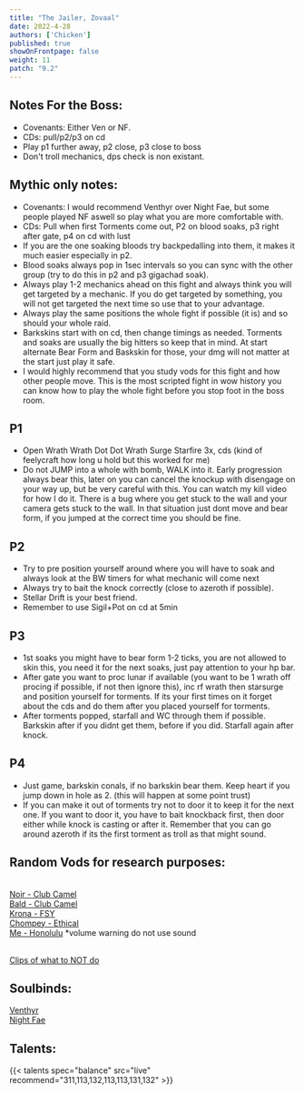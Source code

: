 ```yaml
---
title: "The Jailer, Zovaal"
date: 2022-4-28
authors: ['Chicken']
published: true
showOnFrontpage: false
weight: 11
patch: "9.2"
---
```



## Notes For the Boss:
- Covenants: Either Ven or NF.
- CDs: pull/p2/p3 on cd
- Play p1 further away, p2 close, p3 close to boss
- Don't troll mechanics, dps check is non existant.

## Mythic only notes:
- Covenants: I would recommend Venthyr over Night Fae, but some people played NF aswell so play what you are more comfortable with.
- CDs: Pull when first Torments come out, P2 on blood soaks, p3 right after gate, p4 on cd with lust
- If you are the one soaking bloods try backpedalling into them, it makes it much easier especially in p2. 
- Blood soaks always pop in 1sec intervals so you can sync with the other group (try to do this in p2 and p3 gigachad soak).
- Always play 1-2 mechanics ahead on this fight and always think you will get targeted by a mechanic. If you do get targeted by something, you will not get targeted the next time so use that to your advantage. 
- Always play the same positions the whole fight if possible (it is) and so should your whole raid.
- Barkskins start with on cd, then change timings as needed. Torments and soaks are usually the big hitters so keep that in mind. At start alternate Bear Form and Baskskin for those, your dmg will not matter at the start just play it safe.
- I would highly recommend that you study vods for this fight and how other people move. This is the most scripted fight in wow history you can know how to play the whole fight before you stop foot in the boss room.

## P1 
-  Open Wrath Wrath Dot Dot Wrath Surge Starfire 3x, cds (kind of feelycraft how long u hold but this worked for me)
- Do not JUMP into a whole with bomb, WALK into it. Early progression always bear this, later on you can cancel the knockup with disengage on your way up, but be very careful with this. You can watch my kill video for how I do it. There is a bug where you get stuck to the wall and your camera gets stuck to the wall. In that situation just dont move and bear form, if you jumped at the correct time you should be fine.

## P2
- Try to pre position yourself around where you will have to soak and always look at the BW timers for what mechanic will come next
- Always try to bait the knock correctly (close to azeroth if possible). 
- Stellar Drift is your best friend.
- Remember to use Sigil+Pot on cd at 5min

## P3
- 1st soaks you might have to bear form 1-2 ticks, you are not allowed to skin this, you need it for the next soaks, just pay attention to your hp bar.
- After gate you want to proc lunar if available (you want to be 1 wrath off procing if possible, if not then ignore this), inc rf wrath then starsurge and position yourself for torments. If its your first times on it forget about the cds and do them after you placed yourself for torments. 
- After torments popped, starfall and WC through them if possible. Barkskin after if you didnt get them, before if you did. Starfall again after knock.

## P4 
- Just game, barkskin conals, if no barkskin bear them. Keep heart if you jump down in hole as 2. (this will happen at some point trust)
- If you can make it out of torments try not to door it to keep it for the next one. If you want to door it, you have to bait knockback first, then door either while knock is casting or after it. Remember that you can go around azeroth if its the first torment as troll as that might sound.

## Random Vods for research purposes:

<br>[Noir - Club Camel](https://www.youtube.com/watch?v=GZcohaJndKs)
<br>[Bald - Club Camel](https://www.youtube.com/watch?v=hz75RQZT3hI)
<br>[Krona - FSY](https://www.youtube.com/watch?v=4hZvYkFuz-4)
<br>[Chompey - Ethical](https://www.youtube.com/watch?v=Ogly7SiZM1Q)
<br>[Me - Honolulu](https://www.twitch.tv/videos/1468718462) *volume warning do not use sound

<br>[Clips of what to NOT do](https://docs.google.com/document/d/1VbEmcuvJG2RZZr1Jz9hN1WJdloSKqmrnDHmwEvcqNsM/edit?usp=sharing)

## Soulbinds:
[Venthyr](https://www.wowhead.com/soulbind-calc/venthyr/theotar-the-mad-duke/druid/AwCW5b4CBTXKChUyQQoTBTWHChUy5AolMuIKIwV2AAoVMkkKNTIxCg)
<br>[Night Fae](https://www.wowhead.com/soulbind-calc/night-fae/niya/druid/AwCW6r4DBTXKChUyQQolNSAKEwU1xgoVMuQKJTLiCiIVMkkKNTIxCg)

## Talents:

{{< talents spec="balance" src="live" recommend="311,113,132,113,113,131,132" >}}

